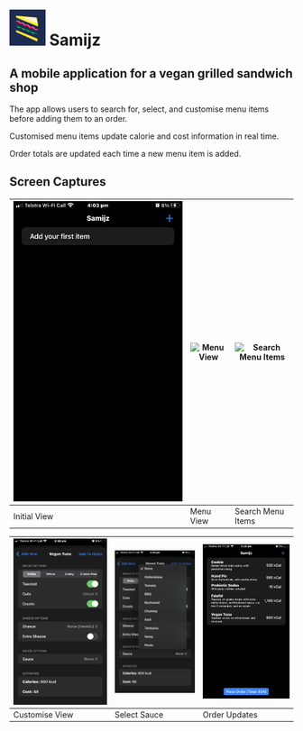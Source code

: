 # <img src="/Samijz/Assets.xcassets/AppIcon.appiconset/samijz-logo-1024.png"  width="64" height="64"> Samijz 
## A mobile application for a vegan grilled sandwich shop
The app allows users to search for, select, and customise menu items before adding them to an order. 

Customised menu items update calorie and cost information in real time.

Order totals are updated each time a new menu item is added.

## Screen Captures

| ![Initial View](/caps/seq1.PNG) | ![Menu View](/caps/seq2.PNG) | ![Search Menu Items](/caps/seq3.PNG) |
| --------- | ---------- | ---------- |
| Initial View | Menu View | Search Menu Items |

| ![Customise View](/caps/seq4.PNG) | ![Select Sauce](/caps/seq5.PNG) | ![Order Updates](/caps/seq6.PNG) |
| --------- | ---------- | ---------- |
| Customise View | Select Sauce | Order Updates |
